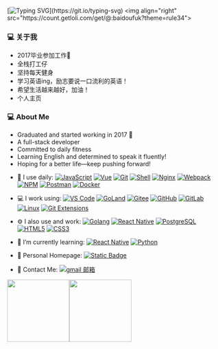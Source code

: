 [![Typing SVG](https://readme-typing-svg.demolab.com?font=Fira+Code&weight=600&size=30&pause=1000&color=000000&center=%E9%94%99%E8%AF%AF%E7%9A%84&vCenter=%E9%94%99%E8%AF%AF%E7%9A%84&repeat=%E7%9C%9F%E7%9A%84&random=%E9%94%99%E8%AF%AF%E7%9A%84&width=435&lines=Hey!+Nice+to+see+you.;Welcome+to+my+page!)](https://git.io/typing-svg)
<img align="right" src="https://count.getloli.com/get/@:baidoufuk?theme=rule34">

### 💻  关于我
* 2017毕业参加工作🌱
* 全栈打工仔
* 坚持每天健身
* 学习英语ing，励志要说一口流利的英语！
* 希望生活越来越好，加油！
* 个人主页 
### 💻  About Me
* Graduated and started working in 2017 🌱
* A full-stack developer
* Committed to daily fitness
* Learning English and determined to speak it fluently!
* Hoping for a better life—keep pushing forward!


- 🚀 I use daily:
  [![JavaScript](https://img.shields.io/badge/JavaScript-000000?logo=JavaScript&logoColor=FFCA28)](https://baidoufu.cn)
  [![Vue](https://img.shields.io/badge/Vue.js-35495E?logo=vue.js&logoColor=4FC08D)](https://baidoufu.cn)
  [![Git](https://img.shields.io/badge/-Git-000000?logo=git&logoColor=FF7043)](https://baidoufu.cn)
  [![Shell](https://img.shields.io/badge/-Shell-4EC422?logo=Shell&logoColor=FF7043)](https://baidoufu.cn)
  [![Nginx](https://img.shields.io/badge/-Nginx-F6C915?logo=nginx&logoColor=029137)](https://baidoufu.cn)
  [![Webpack](https://img.shields.io/badge/-webpack-2B3A42?logo=webpack&logoColor=75AFCC)](https://baidoufu.cn)
  [![NPM](https://img.shields.io/badge/-NPM-2875E3?logo=npm&logoColor=029137)](https://baidoufu.cn)
  [![Postman](https://img.shields.io/badge/-Postman-7A1FA2?logo=postman&logoColor=FC8019)](https://baidoufu.cn)
  [![Docker](https://img.shields.io/badge/docker-20232A?logo=docker&logoColor=61DAFB)](https://baidoufu.cn)

- 💻 I work using:
  [![VS Code](https://img.shields.io/badge/-VS%20Code-007ACC?style=plastic&logo=visual-studio-code)](https://baidoufu.cn)
  [![GoLand](https://img.shields.io/badge/-GoLand-000?logo=goland&logoColor=00ACC1)](https://baidoufu.cn)
  [![Gitee](https://img.shields.io/badge/-Gitee-A80025?logo=gitee&logoColor=F16061)](https://baidoufu.cn)
  [![GitHub](https://img.shields.io/badge/-GitHub-181717?style=plastic&logo=github)](https://baidoufu.cn)
  [![GitLab](https://img.shields.io/badge/-GitLab-FCA121?style=plastic&logo=gitlab)](https://baidoufu.cn)
  [![Linux](https://img.shields.io/badge/-Linux-F16061?logo=linux&logoColor=000)](https://baidoufu.cn)
  [![Git Extensions](https://img.shields.io/badge/-Git%20Extensions-green?logo=git%20extensions&logoColor=DE3929)](https://baidoufu.cn)

- ⚙️ I also use and work:
  [![Golang](https://img.shields.io/badge/-Golang-02569B?logo=go&logoColor=00ACC1)](https://baidoufu.cn)
  [![React Native](https://img.shields.io/badge/React_Native-20232A?logo=react&logoColor=61DAFB)](https://baidoufu.cn)
  [![PostgreSQL](https://img.shields.io/badge/-PostgreSQL-336791?style=plastic&logo=postgresql)](https://baidoufu.cn)
  [![HTML5](https://img.shields.io/badge/-HTML5-E34F26?style=plastic&logo=html5&logoColor=white)](https://baidoufu.cn)
  [![CSS3](https://img.shields.io/badge/-CSS3-1572B6?style=plastic&logo=css3)](https://baidoufu.cn)

- 🌱 I’m currently learning:
  [![React Native](https://img.shields.io/badge/React_Native-20232A?logo=react&logoColor=61DAFB)](https://baidoufu.cn)
  [![Python](https://img.shields.io/badge/python-black?logo=python)](https://baidoufu.cn)

- 👤 Personal Homepage:
  [![Static Badge](https://img.shields.io/badge/Blog-blue?logo=wordpress)](https://baidoufu.cn)

- 📧 Contact Me:
  [![gmail 邮箱](https://img.shields.io/badge/Gmail-D14836?logo=gmail&logoColor=white)](mailto:baidoufuk@gmail.com)
  
[<span><img src="https://github-readme-stats.vercel.app/api/top-langs/?username=baidoufuk&layout=compact" height=145/></span><span><img src="https://github-readme-stats.vercel.app/api?username=baidoufuk&count_private=true&show_icons=true" height=145/></span>](https://baidoufu.cn)
